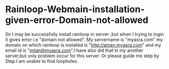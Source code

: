 # Rainloop-Webmain-installation-given-error-Domain-not-allowed
Sir I may be successfully install rainloop in server ,but when I trying to login it gives error i.e "domain not allowed". My servername is "myasra.com" my domain on which rainloop is installed is "http://aman.myasra.com" and my email id is "milan@myasra.com".I have also did that in my another server,but only problem occur for this server. Or please guide me step by Step.I am unable to find loopholes. 

